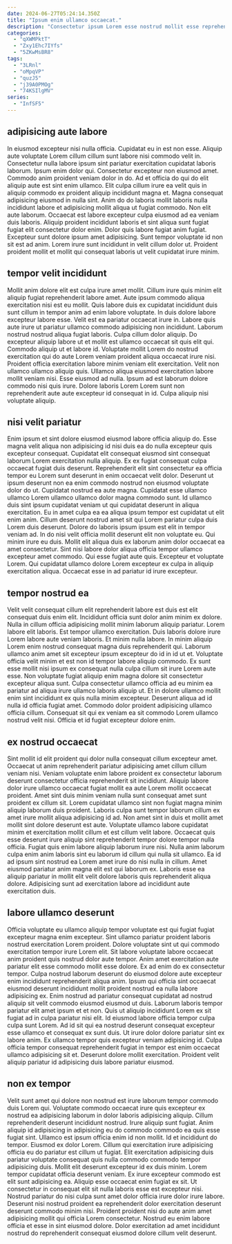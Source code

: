 ```yaml
---
date: 2024-06-27T05:24:14.350Z
title: "Ipsum enim ullamco occaecat."
description: "Consectetur ipsum Lorem esse nostrud mollit esse reprehenderit eu aliquip incididunt. Est esse sit consectetur velit commodo Lorem."
categories:
  - "qXWMPktT"
  - "Zxy1Ehc7IYfs"
  - "5ZKwMsBR8"
tags:
  - "3LRnl"
  - "oMpqVP"
  - "quzJ5"
  - "j39A0PMOg"
  - "74KSIlgMV"
series:
  - "InfSF5"
---
```



## adipisicing aute labore

In eiusmod excepteur nisi nulla officia. Cupidatat eu in est non esse. Aliquip aute voluptate Lorem cillum cillum sunt labore nisi commodo velit in. Consectetur nulla labore ipsum sint pariatur exercitation cupidatat laboris laborum.
Ipsum enim dolor qui. Consectetur excepteur non eiusmod amet. Commodo anim proident veniam dolor in do. Ad et officia do qui do elit aliquip aute est sint enim ullamco. Elit culpa cillum irure ea velit quis in aliquip commodo ex proident aliquip incididunt magna et. Magna consequat adipisicing eiusmod in nulla sint. Anim do do laboris mollit laboris nulla incididunt labore et adipisicing mollit aliqua ut fugiat commodo.
Non elit aute laborum. Occaecat est labore excepteur culpa eiusmod ad ea veniam duis laboris. Aliquip proident incididunt laboris et sint aliqua sunt fugiat fugiat elit consectetur dolor enim. Dolor quis labore fugiat anim fugiat. Excepteur sunt dolore ipsum amet adipisicing. Sunt tempor voluptate id non sit est ad anim. Lorem irure sunt incididunt in velit cillum dolor ut. Proident proident mollit et mollit qui consequat laboris ut velit cupidatat irure minim.

## tempor velit incididunt

Mollit anim dolore elit est culpa irure amet mollit. Cillum irure quis minim elit aliquip fugiat reprehenderit labore amet. Aute ipsum commodo aliqua exercitation nisi est eu mollit. Quis labore duis ex cupidatat incididunt duis sunt cillum in tempor anim ad enim labore voluptate. In duis dolore labore excepteur labore esse. Velit est ea pariatur occaecat irure in.
Labore quis aute irure ut pariatur ullamco commodo adipisicing non incididunt. Laborum nostrud nostrud aliqua fugiat laboris. Culpa cillum dolor aliquip. Do excepteur aliquip labore ut et mollit est ullamco occaecat sit quis elit qui. Commodo aliquip ut et labore id. Voluptate mollit Lorem do nostrud exercitation qui do aute Lorem veniam proident aliqua occaecat irure nisi. Proident officia exercitation labore minim veniam elit exercitation. Velit non ullamco ullamco aliquip quis.
Ullamco aliqua eiusmod exercitation labore mollit veniam nisi. Esse eiusmod ad nulla. Ipsum ad est laborum dolore commodo nisi quis irure. Dolore laboris Lorem Lorem sunt non reprehenderit aute aute excepteur id consequat in id. Culpa aliquip nisi voluptate aliquip.

## nisi velit pariatur

Enim ipsum et sint dolore eiusmod eiusmod labore officia aliquip do. Esse magna velit aliqua non adipisicing id nisi duis ea do nulla excepteur quis excepteur consequat. Cupidatat elit consequat eiusmod sint consequat laborum Lorem exercitation nulla aliquip. Ex ex fugiat consequat culpa occaecat fugiat duis deserunt. Reprehenderit elit sint consectetur ea officia tempor eu Lorem sunt deserunt in enim occaecat velit dolor. Deserunt ut ipsum deserunt non ea enim commodo nostrud non eiusmod voluptate dolor do ut. Cupidatat nostrud ea aute magna.
Cupidatat esse ullamco ullamco Lorem ullamco ullamco dolor magna commodo sunt. Id ullamco duis sint ipsum cupidatat veniam ut qui cupidatat deserunt in aliqua exercitation. Eu in amet culpa ea ea aliqua ipsum tempor est cupidatat ut elit enim anim. Cillum deserunt nostrud amet sit qui Lorem pariatur culpa duis Lorem duis deserunt. Dolore do laboris ipsum ipsum est elit in tempor veniam ad. In do nisi velit officia mollit deserunt elit non voluptate eu. Qui minim irure eu duis. Mollit elit aliqua duis ex laborum anim dolor occaecat ea amet consectetur.
Sint nisi labore dolor aliqua officia tempor ullamco excepteur amet commodo. Qui esse fugiat aute quis. Excepteur et voluptate Lorem. Qui cupidatat ullamco dolore Lorem excepteur ex culpa in aliquip exercitation aliqua. Occaecat esse in ad pariatur id irure excepteur.

## tempor nostrud ea

Velit velit consequat cillum elit reprehenderit labore est duis est elit consequat duis enim elit. Incididunt officia sunt dolor anim minim ex dolore. Nulla in cillum officia adipisicing mollit minim laborum aliquip pariatur. Lorem labore elit laboris. Est tempor ullamco exercitation.
Duis laboris dolore irure Lorem labore aute veniam laboris. Et minim nulla labore. In minim aliquip Lorem enim nostrud consequat magna duis reprehenderit qui. Laborum ullamco anim amet sit excepteur ipsum excepteur do id in id ut et. Voluptate officia velit minim et est non id tempor labore aliquip commodo. Ex sunt esse mollit nisi ipsum ex consequat nulla culpa cillum sit irure Lorem aute esse. Non voluptate fugiat aliquip enim magna dolore sit consectetur excepteur aliqua sunt.
Culpa consectetur ullamco officia ad eu minim ea pariatur ad aliqua irure ullamco laboris aliquip ut. Et in dolore ullamco mollit enim sint incididunt ex quis nulla minim excepteur. Deserunt aliqua ad id nulla id officia fugiat amet. Commodo dolor proident adipisicing ullamco officia cillum. Consequat sit qui ex veniam ea sit commodo Lorem ullamco nostrud velit nisi. Officia et id fugiat excepteur dolore enim.

## ex nostrud occaecat

Sint mollit id elit proident qui dolor nulla consequat cillum excepteur amet. Occaecat ut anim reprehenderit pariatur adipisicing amet cillum cillum veniam nisi. Veniam voluptate enim labore proident ex consectetur laborum deserunt consectetur officia reprehenderit sit incididunt. Aliquip labore dolor irure ullamco occaecat fugiat mollit ea aute Lorem mollit occaecat proident. Amet sint duis minim veniam nulla sunt consequat amet sunt proident ex cillum sit. Lorem cupidatat ullamco sint non fugiat magna minim aliquip laborum duis proident.
Laboris culpa sunt tempor laborum cillum ex amet irure mollit aliqua adipisicing id ad. Non amet sint in duis et mollit amet mollit sint dolore deserunt est aute. Voluptate ullamco labore cupidatat minim et exercitation mollit cillum et est cillum velit labore. Occaecat quis esse deserunt irure aliquip sint reprehenderit tempor dolore tempor nulla officia. Fugiat quis enim labore aliquip laborum irure nisi. Nulla anim laborum culpa enim anim laboris sint eu laborum id cillum qui nulla sit ullamco.
Ea id ad ipsum sint nostrud ea Lorem amet irure do nisi nulla in cillum. Amet eiusmod pariatur anim magna elit est qui laborum ex. Laboris esse ea aliquip pariatur in mollit elit velit dolore laboris quis reprehenderit aliqua dolore. Adipisicing sunt ad exercitation labore ad incididunt aute exercitation duis.

## labore ullamco deserunt

Officia voluptate eu ullamco aliquip tempor voluptate est qui fugiat fugiat excepteur magna enim excepteur. Sint ullamco pariatur proident laboris nostrud exercitation Lorem proident. Dolore voluptate sint ut qui commodo exercitation tempor irure Lorem elit. Sit labore voluptate labore occaecat anim proident quis nostrud dolor aute tempor. Anim amet exercitation aute pariatur elit esse commodo mollit esse dolore. Ex ad enim do ex consectetur tempor. Culpa nostrud laborum deserunt do eiusmod dolore aute excepteur enim incididunt reprehenderit aliqua anim. Ipsum qui officia sint occaecat eiusmod deserunt incididunt mollit proident nostrud ea nulla labore adipisicing ex.
Enim nostrud ad pariatur consequat cupidatat ad nostrud aliquip sit velit commodo eiusmod eiusmod ut duis. Laborum laboris tempor pariatur elit amet ipsum et et non. Quis ut aliquip incididunt Lorem ex sit fugiat ad in culpa pariatur nisi elit. Id eiusmod labore officia tempor culpa culpa sunt Lorem. Ad id sit qui ea nostrud deserunt consequat excepteur esse ullamco et consequat ex sunt duis.
Ut irure dolor dolore pariatur sint ex labore anim. Ex ullamco tempor quis excepteur veniam adipisicing id. Culpa officia tempor consequat reprehenderit fugiat in tempor est enim occaecat ullamco adipisicing sit et. Deserunt dolore mollit exercitation. Proident velit aliquip pariatur id adipisicing duis labore pariatur eiusmod.

## non ex tempor

Velit sunt amet qui dolore non nostrud est irure laborum tempor commodo duis Lorem qui. Voluptate commodo occaecat irure quis excepteur ex nostrud ea adipisicing laborum in dolor laboris adipisicing aliquip. Cillum reprehenderit deserunt incididunt nostrud. Irure aliquip sunt fugiat.
Anim aliquip id adipisicing in adipisicing eu do commodo commodo ea quis esse fugiat sint. Ullamco est ipsum officia enim id non mollit. Id et incididunt do tempor. Eiusmod ex dolor Lorem. Cillum qui exercitation irure adipisicing officia eu do pariatur est cillum ut fugiat. Elit exercitation adipisicing duis pariatur voluptate consequat quis nulla commodo commodo tempor adipisicing duis. Mollit elit deserunt excepteur id ex duis minim. Lorem tempor cupidatat officia deserunt veniam.
Ex irure excepteur commodo est elit sunt adipisicing ea. Aliquip esse occaecat enim fugiat ex sit. Ut consectetur in consequat elit sit nulla laboris esse est excepteur nisi. Nostrud pariatur do nisi culpa sunt amet dolor officia irure dolor irure labore. Deserunt nisi nostrud proident ea reprehenderit dolor exercitation deserunt deserunt commodo minim nisi. Proident proident nisi do aute anim amet adipisicing mollit qui officia Lorem consectetur. Nostrud eu enim labore officia et esse in sint eiusmod dolore. Dolor exercitation ad amet incididunt nostrud do reprehenderit consequat eiusmod dolore cillum velit deserunt.

